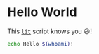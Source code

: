 # Hello World

This [```lit```](https://github.com/vijithassar/lit) script knows you 😃!

```bash
echo Hello $(whoami)!
```